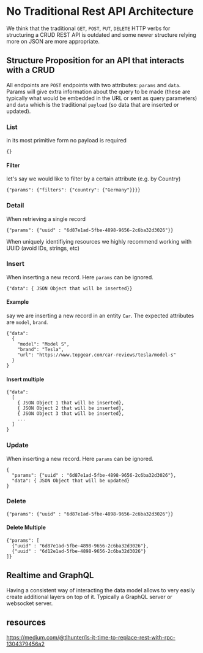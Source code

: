 # No Traditional Rest API Architecture

We think that the traditional `GET`, `POST`, `PUT`, `DELETE` HTTP verbs for structuring a CRUD REST API is outdated and some newer structure relying more on JSON are more appropriate.

## Structure Proposition for an API that interacts with a CRUD

All endpoints are `POST` endpoints with two attributes: `params` and `data`. Params will give extra information about the query to be made (these are typically what would be embedded in the URL or sent as query parameters) and `data` which is the traditional `payload` (so data that are inserted or updated).

### List

in its most primitive form no payload is required
```
{}
```

#### Filter

let's say we would like to filter by a certain attribute (e.g. by Country)

```
{"params": {"filters": {"country": {"Germany"}}}}
```

### Detail

When retrieving a single record

```
{"params": {"uuid" : "6d87e1ad-5fbe-4898-9656-2c6ba32d3026"}}
```

When uniquely identifiying resources we highly recommend working with UUID (avoid IDs, strings, etc)

### Insert

When inserting a new record. Here `params` can be ignored.

```
{"data": { JSON Object that will be inserted}}
```

#### Example

say we are inserting a new record in an entity `Car`. The expected attributes are `model`, `brand`.

```
{"data":
  {
    "model": "Model S",
    "brand": "Tesla",
    "url": "https://www.topgear.com/car-reviews/tesla/model-s"
  }
}
```

#### Insert multiple
```
{"data": 
  [
    { JSON Object 1 that will be inserted},
    { JSON Object 2 that will be inserted},
    { JSON Object 3 that will be inserted},
    ...
  ]
}
```


### Update

When inserting a new record. Here `params` can be ignored.

```
{
  "params": {"uuid" : "6d87e1ad-5fbe-4898-9656-2c6ba32d3026"},
  "data": { JSON Object that will be updated}
}
```

### Delete

```
{"params": {"uuid" : "6d87e1ad-5fbe-4898-9656-2c6ba32d3026"}}
```

#### Delete Multiple

```
{"params": [
  {"uuid" : "6d87e1ad-5fbe-4898-9656-2c6ba32d3026"},
  {"uuid" : "6d12e1ad-5fbe-4898-9656-2c6ba32d3026"}
]}
```

## Realtime and GraphQL

Having a consistent way of interacting the data model allows to very easily create additional layers on top of it. Typically a GraphQL server or websocket server.

## resources

https://medium.com/@tlhunter/is-it-time-to-replace-rest-with-rpc-1304379456a2

